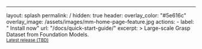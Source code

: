 ---
layout: splash
permalink: /
hidden: true
header:
  overlay_color: "#5e616c"
  overlay_image: /assets/images/mm-home-page-feature.jpg
  actions:
    - label: "<i class='fas fa-download'></i> Install now"
      url: "/docs/quick-start-guide/"
excerpt: >
  Large-scale Grasp Dataset from Foundation Models.<br />
  <small><a href="https://github.com/andvg3/Grasp-Anything">Latest release (TBD)</a></small>
